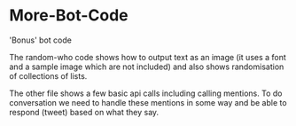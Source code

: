 # More-Bot-Code
'Bonus' bot code

The random-who code shows how to output text as an image (it uses a font and a sample image which are not included) and also shows randomisation of collections of lists.

The other file shows a few basic api calls including calling mentions. To do conversation we need to handle these mentions in some way and be able to respond (tweet) based on what they say.
